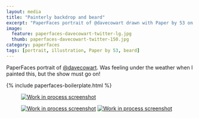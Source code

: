 ```yaml
---
layout: media
title: "Painterly backdrop and beard"
excerpt: "PaperFaces portrait of @davecowart drawn with Paper by 53 on an iPad."
image: 
  feature: paperfaces-davecowart-twitter-lg.jpg
  thumb: paperfaces-davecowart-twitter-150.jpg
category: paperfaces
tags: [portrait, illustration, Paper by 53, beard]
---
```


PaperFaces portrait of [@davecowart](http://twitter.com/davecowart). Was feeling under the weather when I painted this, but the show must go on!

{% include paperfaces-boilerplate.html %}

<figure>
	<a href="{{ site.url }}/images/paperfaces-davecowart-process-1-lg.jpg"><img src="{{ site.url }}/images/paperfaces-davecowart-process-1-600.jpg" alt="Work in process screenshot"></a>
</figure>

<figure class="half">
	<a href="{{ site.url }}/images/paperfaces-davecowart-process-2-lg.jpg"><img src="{{ site.url }}/images/paperfaces-davecowart-process-2-600.jpg" alt="Work in process screenshot"></a>
	<a href="{{ site.url }}/images/paperfaces-davecowart-process-3-lg.jpg"><img src="{{ site.url }}/images/paperfaces-davecowart-process-3-600.jpg" alt="Work in process screenshot"></a>
</figure>